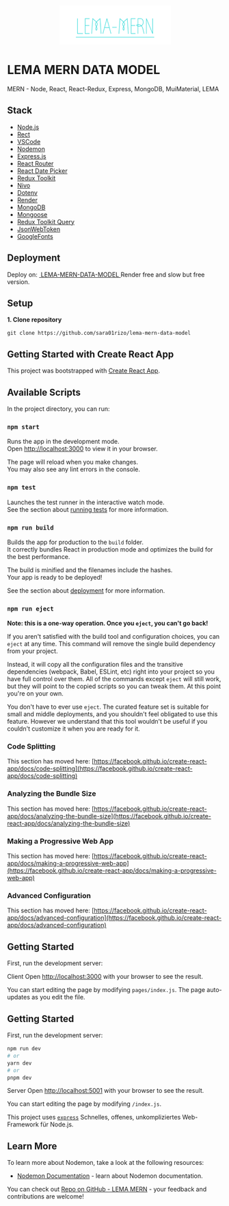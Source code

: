 <p align="center">
  <img src="https://github.com/sara01rizo/lema-mern-data-model/blob/master/client/src/assets/logo.png?raw=true"/>
</p>

# LEMA MERN DATA MODEL

MERN - Node, React, React-Redux, Express, MongoDB, MuiMaterial, LEMA

## Stack

- [Node.js](https://nodejs.org/)
- [Rect](https://react.dev/)
- [VSCode](https://code.visualstudio.com/)
- [Nodemon](https://nodemon.io/)
- [Express.js](https://expressjs.com/de/)
- [React Router](https://reactrouter.com/en/main)
- [React Date Picker](https://reactdatepicker.com/)
- [Redux Toolkit](https://redux-toolkit.js.org/)
- [Nivo](https://nivo.rocks/)
- [Dotenv](https://www.dotenv.org/)
- [Render](https://render.com/)
- [MongoDB](https://www.mongodb.com/de-de) 
- [Mongoose](https://mongoosejs.com/)
- [Redux Toolkit Query](https://redux-toolkit.js.org/rtk-query/overview)
- [JsonWebToken](https://jwt.io/)
- [GoogleFonts](https://fonts.google.com/)

## **Deployment**

Deploy on: [ LEMA-MERN-DATA-MODEL ](https://mern-admin-frontend-wych.onrender.com/dashboard) Render free and slow but free version.


## Setup

**1. Clone repository**

```shell
git clone https://github.com/sara01rizo/lema-mern-data-model
```


## Getting Started with Create React App

This project was bootstrapped with [Create React App](https://github.com/facebook/create-react-app).

## Available Scripts

In the project directory, you can run:

### `npm start`

Runs the app in the development mode.\
Open [http://localhost:3000](http://localhost:3000) to view it in your browser.

The page will reload when you make changes.\
You may also see any lint errors in the console.

### `npm test`

Launches the test runner in the interactive watch mode.\
See the section about [running tests](https://facebook.github.io/create-react-app/docs/running-tests) for more information.

### `npm run build`

Builds the app for production to the `build` folder.\
It correctly bundles React in production mode and optimizes the build for the best performance.

The build is minified and the filenames include the hashes.\
Your app is ready to be deployed!

See the section about [deployment](https://facebook.github.io/create-react-app/docs/deployment) for more information.

### `npm run eject`

**Note: this is a one-way operation. Once you `eject`, you can't go back!**

If you aren't satisfied with the build tool and configuration choices, you can `eject` at any time. This command will remove the single build dependency from your project.

Instead, it will copy all the configuration files and the transitive dependencies (webpack, Babel, ESLint, etc) right into your project so you have full control over them. All of the commands except `eject` will still work, but they will point to the copied scripts so you can tweak them. At this point you're on your own.

You don't have to ever use `eject`. The curated feature set is suitable for small and middle deployments, and you shouldn't feel obligated to use this feature. However we understand that this tool wouldn't be useful if you couldn't customize it when you are ready for it.

### Code Splitting

This section has moved here: [https://facebook.github.io/create-react-app/docs/code-splitting](https://facebook.github.io/create-react-app/docs/code-splitting)

### Analyzing the Bundle Size

This section has moved here: [https://facebook.github.io/create-react-app/docs/analyzing-the-bundle-size](https://facebook.github.io/create-react-app/docs/analyzing-the-bundle-size)

### Making a Progressive Web App

This section has moved here: [https://facebook.github.io/create-react-app/docs/making-a-progressive-web-app](https://facebook.github.io/create-react-app/docs/making-a-progressive-web-app)

### Advanced Configuration

This section has moved here: [https://facebook.github.io/create-react-app/docs/advanced-configuration](https://facebook.github.io/create-react-app/docs/advanced-configuration)


## Getting Started

First, run the development server:

Client
Open [http://localhost:3000](http://localhost:3000) with your browser to see the result.

You can start editing the page by modifying `pages/index.js`. The page auto-updates as you edit the file.

## Getting Started

First, run the development server:

```bash
npm run dev
# or
yarn dev
# or
pnpm dev
```

Server
Open [http://localhost:5001](http://localhost:5001) with your browser to see the result.

You can start editing the page by modifying `/index.js`.

This project uses [`express`](https://expressjs.com/de/) Schnelles, offenes, unkompliziertes Web-Framework für Node.js.

## Learn More

To learn more about Nodemon, take a look at the following resources:

- [Nodemon Documentation](https://nodemon.io/) - learn about Nodemon documentation.

You can check out [Repo on GitHub - LEMA MERN](https://github.com/sara01rizo/lema-mern-data-model) - your feedback and contributions are welcome!
